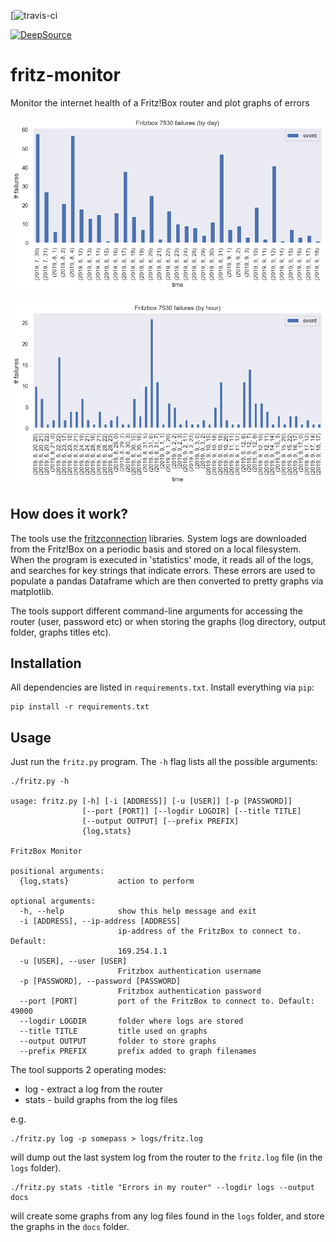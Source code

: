 [![travis-ci](https://travis-ci.org/paulknewton/fritz-monitor.svg?branch=master)

[![DeepSource](https://static.deepsource.io/deepsource-badge-light.svg)](https://deepsource.io/gh/paulknewton/fritz-monitor/?ref=repository-badge)

# fritz-monitor
Monitor the internet health of a Fritz!Box router and plot graphs of errors

![Daily](docs/fritz7530_daily.png)

![Hourly](docs/fritz7530_hourly.png)

## How does it work?

The tools use the [fritzconnection](https://github.com/kbr/fritzconnection) libraries.
System logs are downloaded from the Fritz!Box on a periodic basis and stored on a local filesystem.
When the program is executed in 'statistics' mode, it reads all of the logs, and searches for key strings that indicate errors. These errors are used to populate a pandas Dataframe which are then converted to pretty graphs via matplotlib.

The tools support different command-line arguments for accessing the router (user, password etc) or when storing the graphs (log directory, output folder, graphs titles etc).

## Installation

All dependencies are listed in `requirements.txt`. Install everything via `pip`:
```
pip install -r requirements.txt
```

## Usage

Just run the `fritz.py` program. The `-h` flag lists all the possible arguments:

```
./fritz.py -h

usage: fritz.py [-h] [-i [ADDRESS]] [-u [USER]] [-p [PASSWORD]]
                [--port [PORT]] [--logdir LOGDIR] [--title TITLE]
                [--output OUTPUT] [--prefix PREFIX]
                {log,stats}

FritzBox Monitor

positional arguments:
  {log,stats}           action to perform

optional arguments:
  -h, --help            show this help message and exit
  -i [ADDRESS], --ip-address [ADDRESS]
                        ip-address of the FritzBox to connect to. Default:
                        169.254.1.1
  -u [USER], --user [USER]
                        Fritzbox authentication username
  -p [PASSWORD], --password [PASSWORD]
                        Fritzbox authentication password
  --port [PORT]         port of the FritzBox to connect to. Default: 49000
  --logdir LOGDIR       folder where logs are stored
  --title TITLE         title used on graphs
  --output OUTPUT       folder to store graphs
  --prefix PREFIX       prefix added to graph filenames
```

The tool supports 2 operating modes:
* log - extract a log from the router
* stats - build graphs from the log files

e.g.
```
./fritz.py log -p somepass > logs/fritz.log
```

will dump out the last system log from the router to the `fritz.log` file (in the `logs` folder).

```
./fritz.py stats -title "Errors in my router" --logdir logs --output docs
```

will create some graphs from any log files found in the `logs` folder, and store the graphs in the `docs` folder.
